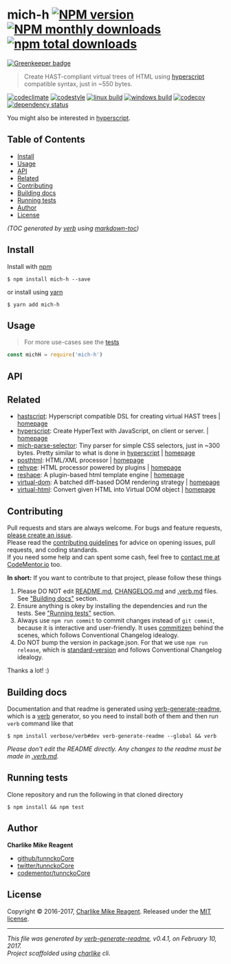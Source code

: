 # mich-h [![NPM version](https://img.shields.io/npm/v/mich-h.svg?style=flat)](https://www.npmjs.com/package/mich-h) [![NPM monthly downloads](https://img.shields.io/npm/dm/mich-h.svg?style=flat)](https://npmjs.org/package/mich-h) [![npm total downloads][downloads-img]][downloads-url]

[![Greenkeeper badge](https://badges.greenkeeper.io/tunnckoCore/mich-h.svg)](https://greenkeeper.io/)

> Create HAST-compliant virtual trees of HTML using [hyperscript][] compatible syntax, just in ~550 bytes.

[![codeclimate][codeclimate-img]][codeclimate-url] 
[![codestyle][standard-img]][standard-url] 
[![linux build][travis-img]][travis-url] 
[![windows build][appveyor-img]][appveyor-url] 
[![codecov][coverage-img]][coverage-url] 
[![dependency status][david-img]][david-url]

You might also be interested in [hyperscript](https://github.com/dominictarr/hyperscript).

## Table of Contents
- [Install](#install)
- [Usage](#usage)
- [API](#api)
- [Related](#related)
- [Contributing](#contributing)
- [Building docs](#building-docs)
- [Running tests](#running-tests)
- [Author](#author)
- [License](#license)

_(TOC generated by [verb](https://github.com/verbose/verb) using [markdown-toc](https://github.com/jonschlinkert/markdown-toc))_

## Install
Install with [npm](https://www.npmjs.com/)

```
$ npm install mich-h --save
```

or install using [yarn](https://yarnpkg.com)

```
$ yarn add mich-h
```

## Usage
> For more use-cases see the [tests](test.js)

```js
const michH = require('mich-h')
```

## API

## Related
- [hastscript](https://www.npmjs.com/package/hastscript): Hyperscript compatible DSL for creating virtual HAST trees | [homepage](https://github.com/wooorm/hastscript#readme "Hyperscript compatible DSL for creating virtual HAST trees")
- [hyperscript](https://www.npmjs.com/package/hyperscript): Create HyperText with JavaScript, on client or server. | [homepage](https://github.com/dominictarr/hyperscript "Create HyperText with JavaScript, on client or server.")
- [mich-parse-selector](https://www.npmjs.com/package/mich-parse-selector): Tiny parser for simple CSS selectors, just in ~300 bytes.  Pretty similar to what is done in [hyperscript][] | [homepage](https://github.com/tunnckocore/mich-parse-selector#readme "Tiny parser for simple CSS selectors, just in ~300 bytes.  Pretty similar to what is done in [hyperscript][]")
- [posthtml](https://www.npmjs.com/package/posthtml): HTML/XML processor | [homepage](https://github.com/posthtml/posthtml "HTML/XML processor")
- [rehype](https://www.npmjs.com/package/rehype): HTML processor powered by plugins | [homepage](https://github.com/wooorm/rehype "HTML processor powered by plugins")
- [reshape](https://www.npmjs.com/package/reshape): A plugin-based html template engine | [homepage](https://github.com/reshape/reshape "A plugin-based html template engine")
- [virtual-dom](https://www.npmjs.com/package/virtual-dom): A batched diff-based DOM rendering strategy | [homepage](https://github.com/Matt-Esch/virtual-dom "A batched diff-based DOM rendering strategy")
- [virtual-html](https://www.npmjs.com/package/virtual-html): Convert given HTML into Virtual DOM object | [homepage](https://github.com/azer/virtual-html#readme "Convert given HTML into Virtual DOM object")

## Contributing
Pull requests and stars are always welcome. For bugs and feature requests, [please create an issue](https://github.com/tunnckoCore/mich-h/issues/new).  
Please read the [contributing guidelines](CONTRIBUTING.md) for advice on opening issues, pull requests, and coding standards.  
If you need some help and can spent some cash, feel free to [contact me at CodeMentor.io](https://www.codementor.io/tunnckocore?utm_source=github&utm_medium=button&utm_term=tunnckocore&utm_campaign=github) too.

**In short:** If you want to contribute to that project, please follow these things

1. Please DO NOT edit [README.md](README.md), [CHANGELOG.md](CHANGELOG.md) and [.verb.md](.verb.md) files. See ["Building docs"](#building-docs) section.
2. Ensure anything is okey by installing the dependencies and run the tests. See ["Running tests"](#running-tests) section.
3. Always use `npm run commit` to commit changes instead of `git commit`, because it is interactive and user-friendly. It uses [commitizen][] behind the scenes, which follows Conventional Changelog idealogy.
4. Do NOT bump the version in package.json. For that we use `npm run release`, which is [standard-version][] and follows Conventional Changelog idealogy.

Thanks a lot! :)

## Building docs
Documentation and that readme is generated using [verb-generate-readme][], which is a [verb][] generator, so you need to install both of them and then run `verb` command like that

```
$ npm install verbose/verb#dev verb-generate-readme --global && verb
```

_Please don't edit the README directly. Any changes to the readme must be made in [.verb.md](.verb.md)._

## Running tests
Clone repository and run the following in that cloned directory

```
$ npm install && npm test
```

## Author
**Charlike Mike Reagent**

+ [github/tunnckoCore](https://github.com/tunnckoCore)
+ [twitter/tunnckoCore](https://twitter.com/tunnckoCore)
+ [codementor/tunnckoCore](https://codementor.io/tunnckoCore)

## License
Copyright © 2016-2017, [Charlike Mike Reagent](https://i.am.charlike.online). Released under the [MIT license](LICENSE).

***

_This file was generated by [verb-generate-readme](https://github.com/verbose/verb-generate-readme), v0.4.1, on February 10, 2017._  
_Project scaffolded using [charlike][] cli._

[always-done]: https://github.com/hybridables/always-done
[async-done]: https://github.com/gulpjs/async-done
[base]: https://github.com/node-base/base
[charlike]: https://github.com/tunnckocore/charlike
[commitizen]: https://github.com/commitizen/cz-cli
[dezalgo]: https://github.com/npm/dezalgo
[hyperscript]: https://github.com/dominictarr/hyperscript
[once]: https://github.com/isaacs/once
[standard-version]: https://github.com/conventional-changelog/standard-version
[verb-generate-readme]: https://github.com/verbose/verb-generate-readme
[verb]: https://github.com/verbose/verb

[always-done]: https://github.com/hybridables/always-done
[async-done]: https://github.com/gulpjs/async-done
[base]: https://github.com/node-base/base
[charlike]: https://github.com/tunnckocore/charlike
[commitizen]: https://github.com/commitizen/cz-cli
[dezalgo]: https://github.com/npm/dezalgo
[hyperscript]: https://github.com/dominictarr/hyperscript
[once]: https://github.com/isaacs/once
[standard-version]: https://github.com/conventional-changelog/standard-version
[verb-generate-readme]: https://github.com/verbose/verb-generate-readme
[verb]: https://github.com/verbose/verb

[downloads-url]: https://www.npmjs.com/package/mich-h
[downloads-img]: https://img.shields.io/npm/dt/mich-h.svg

[codeclimate-url]: https://codeclimate.com/github/tunnckoCore/mich-h
[codeclimate-img]: https://img.shields.io/codeclimate/github/tunnckoCore/mich-h.svg

[travis-url]: https://travis-ci.org/tunnckoCore/mich-h
[travis-img]: https://img.shields.io/travis/tunnckoCore/mich-h/master.svg?label=linux

[appveyor-url]: https://ci.appveyor.com/project/tunnckoCore/mich-h
[appveyor-img]: https://img.shields.io/appveyor/ci/tunnckoCore/mich-h/master.svg?label=windows

[coverage-url]: https://codecov.io/gh/tunnckoCore/mich-h
[coverage-img]: https://img.shields.io/codecov/c/github/tunnckoCore/mich-h/master.svg

[david-url]: https://david-dm.org/tunnckoCore/mich-h
[david-img]: https://img.shields.io/david/tunnckoCore/mich-h.svg

[standard-url]: https://github.com/feross/standard
[standard-img]: https://img.shields.io/badge/code%20style-standard-brightgreen.svg

